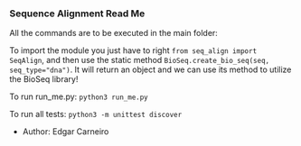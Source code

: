 ### Sequence Alignment Read Me

All the commands are to be executed in the main folder:

To import the module you just have to right `from seq_align import SeqAlign`, and then use the static method `BioSeq.create_bio_seq(seq, seq_type="dna")`. It will return an object and we can use its method to utilize the BioSeq library!

To run run_me.py: `python3 run_me.py`

To run all tests: `python3 -m unittest discover`

* Author: Edgar Carneiro